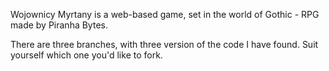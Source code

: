 Wojownicy Myrtany is a web-based game, set in the world of Gothic - RPG made by Piranha Bytes.

There are three branches, with three version of the code I have found. Suit yourself which one you'd like to fork.